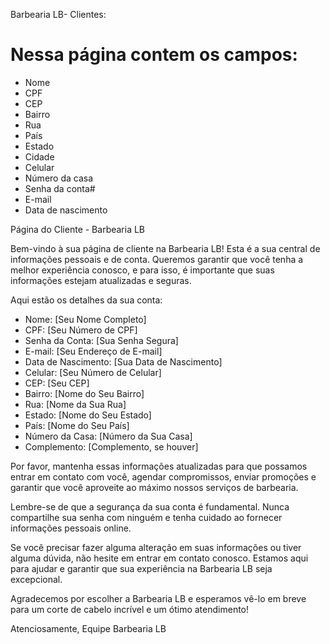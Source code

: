  Barbearia LB- Clientes:

# Nessa página contem os campos:

* Nome
* CPF
* CEP
* Bairro
* Rua
* País
* Estado 
* Cidade
* Celular
* Número da casa
* Senha da conta#
* E-mail
* Data de nascimento

Página do Cliente - Barbearia LB

Bem-vindo à sua página de cliente na Barbearia LB! Esta é a sua central de informações pessoais e de conta. Queremos garantir que você tenha a melhor experiência conosco, e para isso, é importante que suas informações estejam atualizadas e seguras.

Aqui estão os detalhes da sua conta:

* Nome: [Seu Nome Completo]
* CPF: [Seu Número de CPF]
* Senha da Conta: [Sua Senha Segura]
* E-mail: [Seu Endereço de E-mail]
* Data de Nascimento: [Sua Data de Nascimento]
* Celular: [Seu Número de Celular]
* CEP: [Seu CEP]
* Bairro: [Nome do Seu Bairro]
* Rua: [Nome da Sua Rua]
* Estado: [Nome do Seu Estado]
* País: [Nome do Seu País]
* Número da Casa: [Número da Sua Casa]
* Complemento: [Complemento, se houver]

Por favor, mantenha essas informações atualizadas para que possamos entrar em contato com você, agendar compromissos, enviar promoções e garantir que você aproveite ao máximo nossos serviços de barbearia.

Lembre-se de que a segurança da sua conta é fundamental. Nunca compartilhe sua senha com ninguém e tenha cuidado ao fornecer informações pessoais online.

Se você precisar fazer alguma alteração em suas informações ou tiver alguma dúvida, não hesite em entrar em contato conosco. Estamos aqui para ajudar e garantir que sua experiência na Barbearia LB seja excepcional.

Agradecemos por escolher a Barbearia LB e esperamos vê-lo em breve para um corte de cabelo incrível e um ótimo atendimento!

Atenciosamente,
Equipe Barbearia LB




